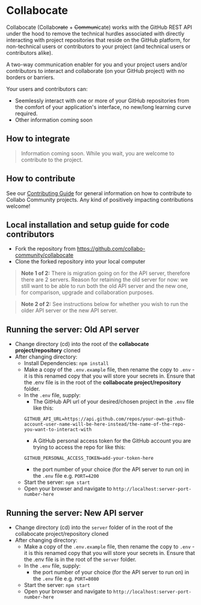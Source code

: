 # Collabocate

Collabocate (Collabo~~rate~~ + ~~Communi~~cate) works with the GitHub REST API under the hood to remove the technical hurdles associated with directly interacting with project repositories that reside on the GitHub platform, for non-technical users or contributors to your project (and technical users or contributors alike).

A two-way communication enabler for you and your project users and/or contributors to interact and collaborate (on your GitHub project) with no borders or barriers.

Your users and contributors can:
- Seemlessly interact with one or more of your GitHub repositories from the comfort of your application's interface, no new/long learning curve required.
- Other information coming soon

## How to integrate
> Information coming soon. While you wait, you are welcome to contribute to the project.

## How to contribute
See our [Contributing Guide](https://docs.collabocommunity.com) for general information on how to contribute to Collabo Community projects. Any kind of positively impacting contributions welcome!

## Local installation and setup guide for code contributors
- Fork the repository from https://github.com/collabo-community/collabocate
- Clone the forked repository into your local computer

> **Note 1 of 2:** There is migration going on for the API server, therefore there are 2 servers. Reason for retaining the old server for now: we still want to be able to run both the old API server and the new one, for comparison, upgrade and collaboration purposes.

> **Note 2 of 2:** See instructions below for whether you wish to run the older API server or the new API server.

## Running the server: Old API server
- Change directory (cd) into the root of the **collabocate project/repository** cloned
- After changing directory:
    - Install Dependencies: `npm install`
    - Make a copy of the `.env.example` file, then rename the copy to `.env` - it is this renamed copy that you will store your secrets in. Ensure that the .env file is in the root of the **collabocate project/repository** folder.
    - In the `.env` file, supply:
        - The GitHub API url of your desired/chosen project in the `.env` file like this:
        ````
        GITHUB_API_URL=https://api.github.com/repos/your-own-github-account-user-name-will-be-here-instead/the-name-of-the-repo-you-want-to-interact-with
        ````
        - A GitHub personal access token for the GitHub account you are trying to access the repo for like this: 
        ````
        GITHUB_PERSONAL_ACCESS_TOKEN=add-your-token-here
        ````
        - the port number of your choice (for the API server to run on) in the `.env` file e.g. `PORT=4200`
   - Start the server: `npm start`
   - Open your browser and navigate to `http://localhost:server-port-number-here`

## Running the server: New API server
- Change directory (cd) into the `server` folder of in the root of the collabocate project/repository cloned
- After changing directory:
    - Make a copy of the `.env.example` file, then rename the copy to `.env` - it is this renamed copy that you will store your secrets in. Ensure that the .env file is in the root of the `server` folder.
    - In the `.env` file, supply:
        <!--
        - The GitHub API url of your desired/chosen project in the `.env` file like this:
        ````
        GITHUB_API_URL=https://api.github.com/repos/your-own-github-account-user-name-will-be-here-instead/the-name-of-the-repo-you-want-to-interact-with
        ````
         - A GitHub personal access token for the GitHub account you are trying to access the repo for like this: 
        ````
        GITHUB_PERSONAL_ACCESS_TOKEN=add-your-token-here
        ````
        -->
        - the port number of your choice (for the API server to run on) in the `.env` file e.g. `PORT=8080`
   - Start the server: `npm start`
   - Open your browser and navigate to `http://localhost:server-port-number-here`
